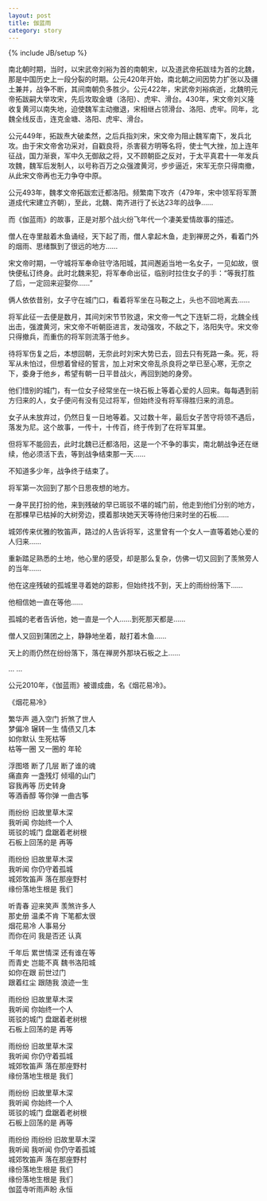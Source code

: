 ```yaml
---
layout: post
title: 伽蓝雨
category: story
---
```

{% include JB/setup %}

南北朝时期，当时，以宋武帝刘裕为首的南朝宋，以及道武帝拓跋珪为首的北魏，那是中国历史上一段分裂的时期。公元420年开始，南北朝之间因势力扩张以及疆土兼并，战争不断，其间南朝负多胜少。公元422年，宋武帝刘裕病逝，北魏明元帝拓跋嗣大举攻宋，先后攻取金塘（洛阳）、虎牢、滑台。430年，宋文帝刘义隆收复黄河以南失地，迫使魏军主动撤退，宋相继占领滑台、洛阳、虎牢。同年，北魏全线反击，连克金塘、洛阳、虎牢、滑台。

 公元449年，拓跋焘大破柔然，之后兵指刘宋，宋文帝为阻止魏军南下，发兵北攻。由于宋文帝舍功采对，自戳良将，杀害裴方明等名将，使士气大挫，加上连年征战，国力渐衰，军中久无御敌之将，又不顾朝臣之反对，于太平真君十一年发兵攻魏，魏军后发制人，以号称百万之众强渡黄河，步步逼近，宋军无奈只得南撤，从此宋文帝再也无力争夺中原。

公元493年，魏孝文帝拓跋宏迁都洛阳。频繁南下攻齐（479年，宋中领军将军萧道成代宋建立齐朝），至此，北魏、南齐进行了长达23年的战争……

而《伽蓝雨》的故事，正是对那个战火纷飞年代一个凄美爱情故事的描述。

僧人在寺里敲着木鱼诵经，天下起了雨，僧人拿起木鱼，走到禅房之外，看着门外的烟雨、思绪飘到了很远的地方……

宋文帝时期，一守城将军奉命驻守洛阳城，其间邂逅当地一名女子，一见如故，很快便私订终身。此时北魏来犯，将军奉命出征，临别时拉住女子的手：“等我打胜了后，一定回来迎娶你……”

俩人依依昔别，女子守在城门口，看着将军坐在马鞍之上，头也不回地离去……

将军此征一去便是数月，其间刘宋节节败退，宋文帝一气之下连斩二将，北魏全线出击，强渡黄河，宋文帝不听朝臣进言，发动强攻，不敌之下，洛阳失守。宋文帝只得撤兵，而重伤的将军则流落于他乡。

待将军伤复之后，本想回朝，无奈此时刘宋大势已去，回去只有死路一条。死，将军从未怕过，但想着曾经的誓言，加上对宋文帝乱杀良将之举已至心寒，无奈之下，委身于他乡，希望有朝一日平昔战火，再回到她的身旁。

他们惜别的城门，有一位女子经常坐在一块石板上等着心爱的人回来。每每遇到前方归来的人，女子便问有没有见过将军，但始终没有将军得胜归来的消息。

女子从未放弃过，仍然日复一日地等着。又过数十年，最后女子苦守将领不遇后，落发为尼。这个故事，一传十，十传百，终于传到了在将军耳里。

但将军不能回去，此时北魏已迁都洛阳，这是一个不争的事实，南北朝战争还在继续，他必须活下去，等到战争结束那一天……

不知道多少年，战争终于结束了。

将军第一次回到了那个日思夜想的地方。

一身平民打扮的他，来到残破的早已斑驳不堪的城门前，他走到他们分别的地方，在那棵早已枯掉的大树旁边，摸着那块她天天等待他归来时坐的石板……

城郊传来优雅的牧笛声，路过的人告诉将军，这里曾有一个女人一直等着她心爱的人归来……

重新踏足熟悉的土地，他心里的感受，却是那么复杂，仿佛一切又回到了羡煞旁人的当年……

他在这座残破的孤城里寻着她的踪影，但始终找不到，天上的雨纷纷落下……

他相信她一直在等他……

孤城的老者告诉他，她一直是一个人……到死那天都是……

僧人又回到蒲团之上，静静地坐着，敲打着木鱼……

天上的雨仍然在纷纷落下，落在禅房外那块石板之上……

... ...

公元2010年，《伽蓝雨》被谱成曲，名《烟花易冷》。

《烟花易冷》

繁华声 遁入空门 折煞了世人<br>
梦偏冷 辗转一生 情债又几本<br>
如你默认 生死枯等<br>
枯等一圈 又一圈的 年轮<br>

浮图塔 断了几层 断了谁的魂<br>
痛直奔 一盏残灯 倾塌的山门<br>
容我再等 历史转身<br>
等酒香醇 等你弹 一曲古筝<br>

雨纷纷 旧故里草木深<br>
我听闻 你始终一个人<br>
斑驳的城门 盘踞着老树根<br>
石板上回荡的是 再等<br>

雨纷纷 旧故里草木深<br>
我听闻 你仍守着孤城<br>
城郊牧笛声 落在那座野村<br>
缘份落地生根是 我们<br>

听青春 迎来笑声 羡煞许多人<br>
那史册 温柔不肯 下笔都太很<br>
烟花易冷 人事易分<br>
而你在问 我是否还 认真<br>

千年后 累世情深 还有谁在等<br>
而青史 岂能不真 魏书洛阳城<br>
如你在跟 前世过门<br>
跟着红尘 跟随我 浪迹一生<br>

雨纷纷 旧故里草木深<br>
我听闻 你始终一个人<br>
斑驳的城门 盘踞着老树根<br>
石板上回荡的是 再等<br>

雨纷纷 旧故里草木深<br>
我听闻 你仍守着孤城<br>
城郊牧笛声 落在那座野村<br>
缘份落地生根是 我们<br>

雨纷纷 旧故里草木深<br>
我听闻 你始终一个人<br>
斑驳的城门 盘踞着老树根<br>
石板上回荡的是 再等<br>

雨纷纷 雨纷纷 旧故里草木深<br>
我听闻 我听闻 你仍守着孤城<br>
城郊牧笛声 落在那座野村<br>
缘份落地生根是 我们<br>
缘份落地生根是 我们<br>
伽蓝寺听雨声盼 永恒<br>
